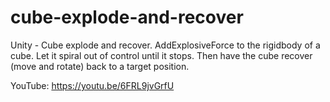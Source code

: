 # cube-explode-and-recover
Unity - Cube explode and recover. AddExplosiveForce to the rigidbody of a cube. Let it spiral out of control until it stops. Then have the cube recover (move and rotate) back to a target position.  

YouTube:  https://youtu.be/6FRL9jvGrfU

